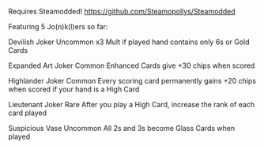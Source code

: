 Requires Steamodded!
https://github.com/Steamopollys/Steamodded

Featuring 5 Jo(n)k(l)ers so far:

Devilish Joker
Uncommon
x3 Mult if played hand contains only 6s or Gold Cards

Expanded Art Joker
Common
Enhanced Cards give +30 chips when scored

Highlander Joker
Common
Every scoring card permanently gains +20 chips when scored if your hand is a High Card

Lieutenant Joker
Rare
After you play a High Card, increase the rank of each card played

Suspicious Vase
Uncommon
All 2s and 3s become Glass Cards when played
